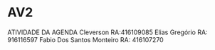# AV2
ATIVIDADE DA AGENDA
Cleverson RA:416109085
Elias Gregório RA: 916116597
Fabio Dos Santos Monteiro RA: 416107270
